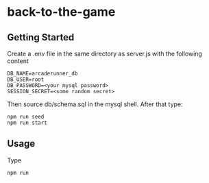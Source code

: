 # back-to-the-game

## Getting Started

Create a .env file in the same directory as server.js with the following content
```
DB_NAME=arcaderunner_db
DB_USER=root
DB_PASSWORD=<your mysql password>
SESSION_SECRET=<some random secret>
```
Then source db/schema.sql in the mysql shell.
After that type:
```
npm run seed
npm run start
```


## Usage

Type 
```
npm run 